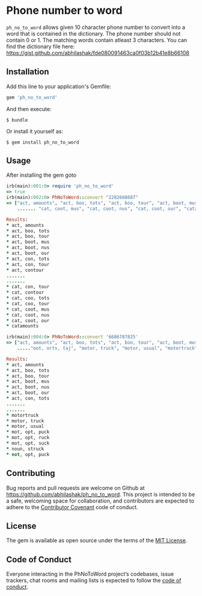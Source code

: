 # Phone number to word

  `ph_no_to_word` allows given 10 character phone number to convert into a word that is contained in the dictionary.
  The phone number should not contain 0 or 1. The matching words contain atleast 3 characters.
  You can find the dictionary file here: https://gist.github.com/abhilashak/fde080091463ca0f03b12b41e8b66108

## Installation

Add this line to your application's Gemfile:

```ruby
gem 'ph_no_to_word'
```

And then execute:

    $ bundle

Or install it yourself as:

    $ gem install ph_no_to_word


## Usage
After installing the gem goto

```ruby
irb(main):001:0> require 'ph_no_to_word'
=> true
irb(main):002:0> PhNoToWord::convert "2282668687"
=> ["act, amounts", "act, boo, tots", "act, boo, tour", "act, boot, mus",
    ....... "cat, coot, mus", "cat, coot, nus", "cat, coot, our", "catamounts"]

Results:
* act, amounts
* act, boo, tots
* act, boo, tour
* act, boot, mus
* act, boot, nus
* act, boot, our
* act, con, tots
* act, con, tour
* act, contour
.......
.......
* cat, con, tour
* cat, contour
* cat, coo, tots
* cat, coo, tour
* cat, coot, mus
* cat, coot, nus
* cat, coot, our
* catamounts
```

```ruby
irb(main):004:0> PhNoToWord::convert '6686787825'
=> ["act, amounts", "act, boo, tots", "act, boo, tour", "act, boot, mus",
    ....."oot, orts, taj", "motor, truck", "motor, usual", "motortruck", "nouns, truck","nouns, usual"]

Results:
* act, amounts
* act, boo, tots
* act, boo, tour
* act, boot, mus
* act, boot, nus
* act, boot, our
* act, con, tots
.......
.......
* motortruck
* motor, truck
* motor, usual
* mot, opt, puck
* mot, opt, ruck
* mot, opt, suck
* noun, struck
* not, opt, puck
```

## Contributing

Bug reports and pull requests are welcome on Github at https://github.com/abhilashak/ph_no_to_word. This project is intended to be a safe, welcoming space for collaboration, and contributors are expected to adhere to the [Contributor Covenant](http://contributor-covenant.org) code of conduct.

## License

The gem is available as open source under the terms of the [MIT License](https://opensource.org/licenses/MIT).

## Code of Conduct

Everyone interacting in the PhNoToWord project’s codebases, issue trackers, chat rooms and mailing lists is expected to follow the [code of conduct](https://github.com/[USERNAME]/ph_no_to_word/blob/master/CODE_OF_CONDUCT.md).

